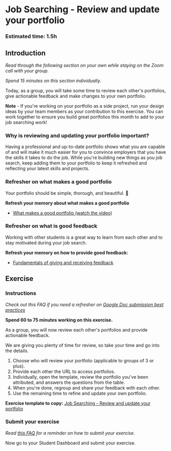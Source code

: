 # Job Searching - Review and update your portfolio

### **Estimated time**: 1.5h

## Introduction

_Read through the following section on your own while staying on the Zoom call with your group._

_Spend 15 minutes on this section individually._

Today, as a group, you will take some time to review each other's portfolios, give actionable feedback and make changes to your own portfolio.

**Note** - If you're working on your portfolio as a side project, run your design ideas by your team members as your contribution to this exercise. You can work together to ensure you build great portfolios this month to add to your job searching work!

### Why is reviewing and updating your portfolio important?

Having a professional and up-to-date portfolio shows what you are capable of and will make it much easier for you to convince employers that you have the skills it takes to do the job. While you're building new things as you job search, keep adding them to your portfolio to keep it refreshed and reflecting your latest skills and projects.

### Refresher on what makes a good portfolio

Your portfolio should be simple, thorough, and beautiful. 🙌

**Refresh your memory about what makes a good portfolio**

- [What makes a good portfolio (watch the video)](https://microverse.pathwright.com/library/microverse-professional-development-37fa36d5/90738/path/step/59036818/)

### Refresher on what is good feedback

Working with other students is a great way to learn from each other and to stay motivated during your job search.

**Refresh your memory on how to provide good feedback:**

- [Fundamentals of giving and receiving feedback](https://github.com/matovu-farid/curriculum-professional-skills/blob/main/soft-skills/fundamentals-of-giving-and-receiving-feedback.md)

## Exercise

### Instructions

_Check out this FAQ if you need a refresher on [Google Doc submission best practices](https://microverse.zendesk.com/hc/en-us/articles/360063156813)_

**Spend 60 to 75 minutes working on this exercise.**

As a group, you will now review each other's portfolios and provide actionable feedback.

We are giving you plenty of time for review, so take your time and go into the details.

1. Choose who will review your portfolio (applicable to groups of 3 or plus).
2. Provide each other the URL to access portfolios.
3. Individually, open the template, review the portfolio you've been attributed, and answers the questions from the table.
4. When you're done, regroup and share your feedback with each other.
5. Use the remaining time to refine and update your own portfolio.

**Exercise template to copy:** [Job Searching - Review and update your portfolio](https://docs.google.com/document/d/1TZ7riCMQaGHTsDAnb6l1wQpWI4UmoEodC-qu1VZ6CcI/edit#heading=h.49ezt9nvjk6d)

### Submit your exercise

_Read [this FAQ](https://microverse.zendesk.com/hc/en-us/articles/360061344234) for a reminder on how to submit your exercise._

Now go to your Student Dashboard and submit your exercise.
